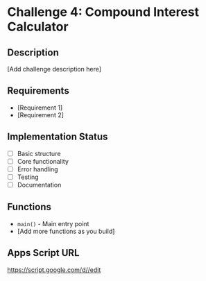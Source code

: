 # Challenge 4: Compound Interest Calculator

## Description
[Add challenge description here]

## Requirements
- [Requirement 1]
- [Requirement 2]

## Implementation Status
- [ ] Basic structure
- [ ] Core functionality
- [ ] Error handling
- [ ] Testing
- [ ] Documentation

## Functions
- `main()` - Main entry point
- [Add more functions as you build]

## Apps Script URL
https://script.google.com/d//edit
